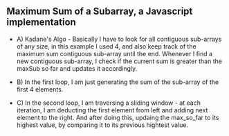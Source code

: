 ## Maximum Sum of a Subarray, a Javascript implementation
- A) Kadane's Algo - Basically I have to look for all contiguous sub-arrays of any size, in this example I used 4, and  also keep track of the maximum sum contiguous sub-array until the end. Whenever I find a new contiguous sub-array, I    check if the current sum is greater than the maxSub so far and updates it accordingly.

- B) In the first loop, I am just generating the sum of the sub-array of the first 4 elements.
- C) In the second loop, I am traversing a sliding window - at each iteration, I am deducting the first element from left and adding next element to the right. And after doing this, updaing the max_so_far to its highest value, by comparing it to its previous hightest value.
